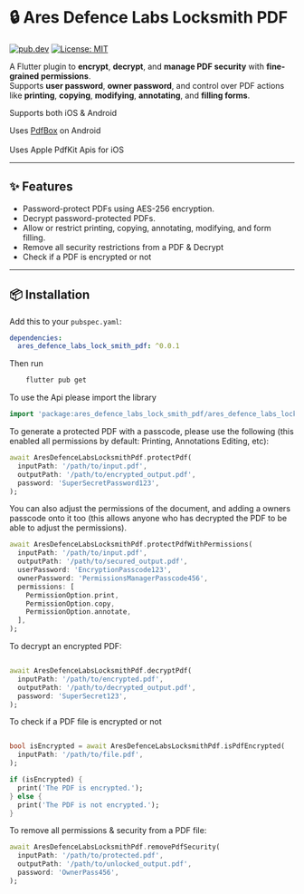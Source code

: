 # 🔒 Ares Defence Labs Locksmith PDF

[![pub.dev](https://img.shields.io/pub/v/ares_defence_labs_lock_smith_pdf.svg)](https://pub.dev/packages/ares_defence_labs_lock_smith_pdf)
[![License: MIT](https://img.shields.io/badge/License-MIT-yellow.svg)](LICENSE)

A Flutter plugin to **encrypt**, **decrypt**, and **manage PDF security** with **fine-grained permissions**.  
Supports **user password**, **owner password**, and control over PDF actions like **printing**, **copying**, **modifying**, **annotating**, and **filling forms**.

Supports both iOS & Android

Uses [PdfBox](https://github.com/TomRoush/PdfBox-Android) on Android <br/><br/>
Uses Apple PdfKit Apis for iOS

---

## ✨ Features

- Password-protect PDFs using AES-256 encryption.
- Decrypt password-protected PDFs.
- Allow or restrict printing, copying, annotating, modifying, and form filling.
- Remove all security restrictions from a PDF & Decrypt
- Check if a PDF is encrypted or not

---

## 📦 Installation

Add this to your `pubspec.yaml`:

```yaml
dependencies:
  ares_defence_labs_lock_smith_pdf: ^0.0.1
```

Then run

```sh
    flutter pub get
```

To use the Api please import the library

```dart
import 'package:ares_defence_labs_lock_smith_pdf/ares_defence_labs_lock_smith_pdf.dart';

```

To generate a protected PDF with a passcode, please use the following (this enabled all permissions by default: Printing, Annotations Editing, etc):

```dart
await AresDefenceLabsLocksmithPdf.protectPdf(
  inputPath: '/path/to/input.pdf',
  outputPath: '/path/to/encrypted_output.pdf',
  password: 'SuperSecretPassword123',
);
```

You can also adjust the permissions of the document, and adding a owners passcode onto it too (this allows anyone who has decrypted the PDF to be able to adjust the permissions).

```dart
await AresDefenceLabsLocksmithPdf.protectPdfWithPermissions(
  inputPath: '/path/to/input.pdf',
  outputPath: '/path/to/secured_output.pdf',
  userPassword: 'EncryptionPasscode123',
  ownerPassword: 'PermissionsManagerPasscode456',
  permissions: [
    PermissionOption.print,
    PermissionOption.copy,
    PermissionOption.annotate,
  ],
);
```

To decrypt an encrypted PDF:

```dart

await AresDefenceLabsLocksmithPdf.decryptPdf(
  inputPath: '/path/to/encrypted.pdf',
  outputPath: '/path/to/decrypted_output.pdf',
  password: 'SuperSecret123',
);
```

To check if a PDF file is encrypted or not

```dart

bool isEncrypted = await AresDefenceLabsLocksmithPdf.isPdfEncrypted(
  inputPath: '/path/to/file.pdf',
);

if (isEncrypted) {
  print('The PDF is encrypted.');
} else {
  print('The PDF is not encrypted.');
}
```

To remove all permissions & security from a PDF file:

```dart
await AresDefenceLabsLocksmithPdf.removePdfSecurity(
  inputPath: '/path/to/protected.pdf',
  outputPath: '/path/to/unlocked_output.pdf',
  password: 'OwnerPass456',
);
```
